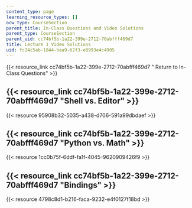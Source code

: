 ```yaml
---
content_type: page
learning_resource_types: []
ocw_type: CourseSection
parent_title: In-Class Questions and Video Solutions
parent_type: CourseSection
parent_uid: cc74bf5b-1a22-399e-2712-70abfff469d7
title: Lecture 1 Video Solutions
uid: fc24c5ab-1844-baa9-62f3-e8993e4c4905
---
```

{{< resource_link cc74bf5b-1a22-399e-2712-70abfff469d7 " Return to In-Class Questions" >}}

## {{< resource_link cc74bf5b-1a22-399e-2712-70abfff469d7 "Shell vs. Editor" >}}

{{< resource 95908b32-5035-a438-d706-591a99dbdaef >}}

## {{< resource_link cc74bf5b-1a22-399e-2712-70abfff469d7 "Python vs. Math" >}}

{{< resource 1cc0b75f-6ddf-fa1f-4045-9620909426f9 >}}

## {{< resource_link cc74bf5b-1a22-399e-2712-70abfff469d7 "Bindings" >}}

{{< resource 4798c8d1-b216-faca-9232-e4f0127f18bd >}}